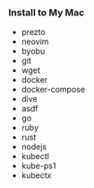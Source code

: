 ### Install to My Mac
- prezto
- neovim
- byobu
- git
- wget
- docker
- docker-compose
- dive
- asdf
- go
- ruby
- rust
- nodejs
- kubectl
- kube-ps1
- kubectx
